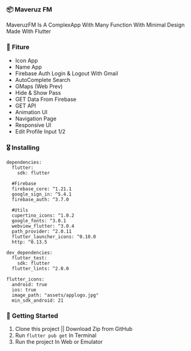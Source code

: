 ### 📦 **Maveruz FM**

MaveruzFM Is A ComplexApp With Many Function With Minimal Design
Made With Flutter

### 🎁 **Fiture**
- Icon App
- Name App 
- Firebase Auth Login & Logout With Gmail
- AutoComplete Search
- GMaps (Web Prev)
- Hide & Show Pass
- GET Data From Firebase
- GET API 
- Animation UI
- Navigation Page
- Responsive UI
- Edit Profile Input 1/2

### 🎖  **Installing**
```
dependencies:
  flutter:
    sdk: flutter

  #Firebase
  firebase_core: ^1.21.1
  google_sign_in: ^5.4.1
  firebase_auth: ^3.7.0

  #Utils
  cupertino_icons: ^1.0.2
  google_fonts: ^3.0.1
  webview_flutter: ^3.0.4
  path_provider: ^2.0.11
  flutter_launcher_icons: ^0.10.0
  http: ^0.13.5

dev_dependencies:
  flutter_test:
    sdk: flutter
  flutter_lints: ^2.0.0

flutter_icons:
  android: true
  ios: true
  image_path: "assets/applogo.jpg"
  min_sdk_android: 21
```

### 🚀 **Getting Started**
1. Clone this project || Download Zip from GitHub
2. Run `flutter pub get` In Terminal
3. Run the project In Web or Emulator
